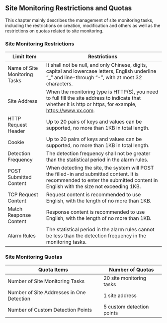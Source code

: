 ## Site Monitoring Restrictions and Quotas
This chapter mainly describes the management of site monitoring tasks, including the restrictions on creation, modification and others as well as the restrictions on quotas related to site monitoring.
### Site Monitoring Restrictions
 Limit Item | Restrictions 
 -- | --
 Name of Site Monitoring Tasks | It shall not be null, and only Chinese, digits, capital and lowercase letters, English underline “_” and line-through “-”, with at most 32 characters.
 Site Address | When the monitoring type is HTTP(S), you need to full fill the site address to indicate that whether it is http or https, for example, https://www.xx.com.
 HTTP Request Header | Up to 20 pairs of keys and values can be supported, no more than 1KB in total length.
 Cookie | Up to 20 pairs of keys and values can be supported, no more than 1KB in total length.
 Detection Frequency | The detection frequency shall not be greater than the statistical period in the alarm rules.
 POST Submitted Content | When detecting the site, the system will POST the filled-in and submitted content. It is recommended to enter the submitted content in English with the size not exceeding 1KB.
 TCP Request Content | Request content is recommended to use English, with the length of no more than 1KB.
 Match Response Content | Response content is recommended to use English, with the length of no more than 1KB.
 Alarm Rules | The statistical period in the alarm rules cannot be less than the detection frequency in the monitoring tasks.
 
 ### Site Monitoring Quotas
  Quota Items | Number of Quotas 
  -- | --
  Number of Site Monitoring Tasks | 20 site monitoring tasks
  Number of Site Addresses in One Detection | 1 site address
  Number of Custom Detection Points | 5 custom detection points
